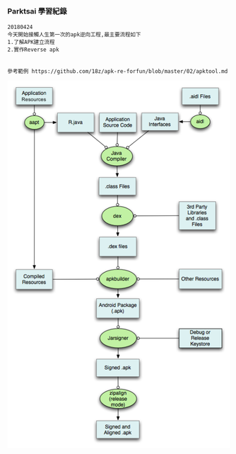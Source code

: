 ### Parktsai 學習紀錄


```
20180424
今天開始接觸人生第一次的apk逆向工程,最主要流程如下
1.了解APK建立流程
2.實作Reverse apk


參考範例 https://github.com/18z/apk-re-forfun/blob/master/02/apktool.md
```

![apktool-repackage](https://github.com/parkmftsai/Reverse-apk-research/blob/master/Image/build.png)
